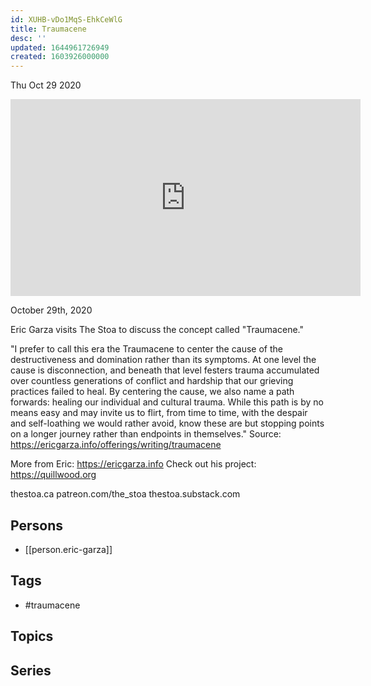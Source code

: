 ```yaml
---
id: XUHB-vDo1MqS-EhkCeWlG
title: Traumacene
desc: ''
updated: 1644961726949
created: 1603926000000
---
```





Thu Oct 29 2020

<iframe width="560" height="315" src="https://www.youtube.com/embed/uWGsCJdnAaU" title="Traumacene w/ Eric Garza" frameborder="0" allow="accelerometer; autoplay; clipboard-write; encrypted-media; gyroscope; picture-in-picture" allowfullscreen ></iframe>

October 29th, 2020

Eric Garza visits The Stoa to discuss the concept called "Traumacene." 

"I prefer to call this era the Traumacene to center the cause of the destructiveness and domination rather than its symptoms. At one level the cause is disconnection, and beneath that level festers trauma accumulated over countless generations of conflict and hardship that our grieving practices failed to heal. By centering the cause, we also name a path forwards: healing our individual and cultural trauma. While this path is by no means easy and may invite us to flirt, from time to time, with the despair and self-loathing we would rather avoid, know these are but stopping points on a longer journey rather than endpoints in themselves." Source: https://ericgarza.info/offerings/writing/traumacene

More from Eric: https://ericgarza.info
Check out his project: https://quillwood.org

thestoa.ca
patreon.com/the_stoa
thestoa.substack.com

## Persons

- [[person.eric-garza]]

## Tags

- #traumacene

## Topics



## Series



